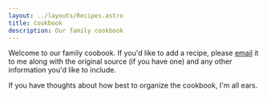 ```yaml
---
layout: ../layouts/Recipes.astro
title: Cookbook
description: Our family cookbook
---
```


Welcome to our family coobook. If you'd like to add a recipe, please [email](mailto:sam@samfeldstein.xyz) it to me along with the original source (if you have one) and any other information you'd like to include.

If you have thoughts about how best to organize the cookbook, I'm all ears.
